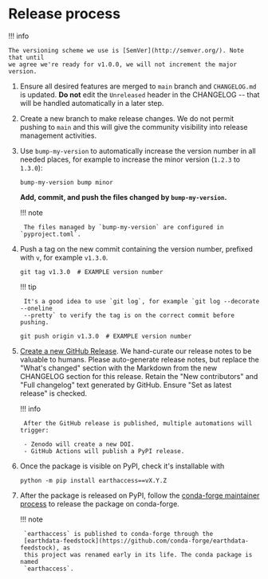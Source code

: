 # Release process

!!! info

    The versioning scheme we use is [SemVer](http://semver.org/). Note that until
    we agree we're ready for v1.0.0, we will not increment the major version.

1. Ensure all desired features are merged to `main` branch and `CHANGELOG.md` is
   updated. **Do not** edit the `Unreleased` header in the CHANGELOG -- that will be
   handled automatically in a later step.

1. Create a new branch to make release changes. We do not permit pushing to `main` and
   this will give the community visibility into release management activities.

1. Use `bump-my-version` to automatically increase the version number in all needed
   places, for example to increase the minor version (`1.2.3` to `1.3.0`):

    ```plain
    bump-my-version bump minor
    ```

    **Add, commit, and push the files changed by `bump-my-version`.**

    !!! note

        The files managed by `bump-my-version` are configured in `pyproject.toml`.

1. Push a tag on the new commit containing the version number, prefixed with `v`, for
   example `v1.3.0`.

    ```plain
    git tag v1.3.0  # EXAMPLE version number
    ```

    !!! tip

        It's a good idea to use `git log`, for example `git log --decorate --oneline
        --pretty` to verify the tag is on the correct commit before pushing.

    ```plain
    git push origin v1.3.0  # EXAMPLE version number
    ```

1. [Create a new GitHub Release](https://github.com/nsidc/earthaccess/releases/new). We
   hand-curate our release notes to be valuable to humans. Please auto-generate
   release notes, but replace the "What's changed" section with the Markdown from the
   new CHANGELOG section for this release. Retain the "New contributors" and "Full
   changelog" text generated by GitHub. Ensure "Set as latest release" is checked.

    !!! info

        After the GitHub release is published, multiple automations will trigger:

        - Zenodo will create a new DOI.
        - GitHub Actions will publish a PyPI release.

1. Once the package is visible on PyPI, check it's installable with
   ```
   python -m pip install earthaccess==vX.Y.Z
   ```

1. After the package is released on PyPI, follow the
   [conda-forge maintainer process](https://conda-forge.org/docs/maintainer/) to release
   the package on conda-forge.

    !!! note

        `earthaccess` is published to conda-forge through the
        [earthdata-feedstock](https://github.com/conda-forge/earthdata-feedstock), as
        this project was renamed early in its life. The conda package is named
        `earthaccess`.

